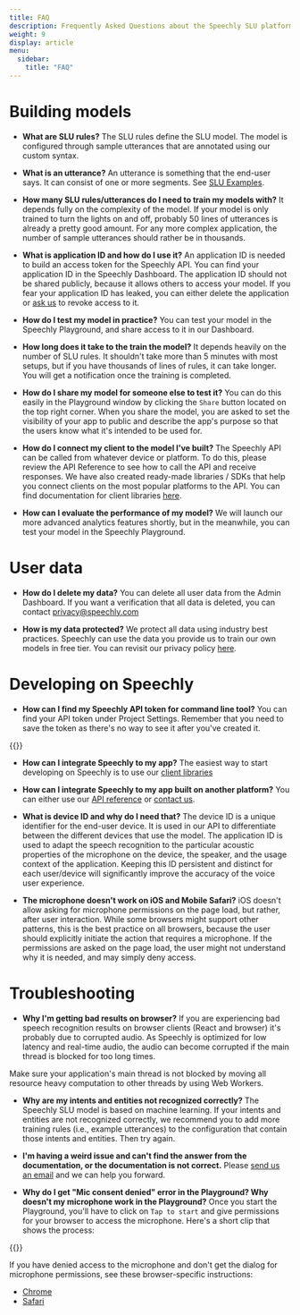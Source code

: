 ```yaml
---
title: FAQ
description: Frequently Asked Questions about the Speechly SLU platform and API. 
weight: 9
display: article
menu:
  sidebar:
    title: "FAQ"
---
```


# Building models

- **What are SLU rules?**
The SLU rules define the SLU model. The model is configured through sample utterances that are annotated using our custom syntax.

- **What is an utterance?**
An utterance is something that the end-user says. It can consist of one or more segments. See [SLU Examples](/slu-examples/).

- **How many SLU rules/utterances do I need to train my models with?**
It depends fully on the complexity of the model. If your model is only trained to turn the lights on and off, probably 50 lines of utterances is already a pretty good amount. For any more complex application, the number of sample utterances should rather be in thousands. 

- **What is application ID and how do I use it?**
An application ID is needed to build an access token for the Speechly API. You can find your application ID in the Speechly Dashboard. The application ID should not be shared publicly, because it allows others to access your model. If you fear your application ID has leaked, you can either delete the application or [ask us](mailto:hello@speechly.com) to revoke access to it. 

- **How do I test my model in practice?**
You can test your model in the Speechly Playground, and share access to it in our Dashboard.

- **How long does it take to the train the model?**
It depends heavily on the number of SLU rules. It shouldn't take more than 5 minutes with most setups, but if you have thousands of lines of rules, it can take longer. You will get a notification once the training is completed.

- **How do I share my model for someone else to test it?**
You can do this easily in the Playground window by clicking the `Share` button located on the top right corner. When you share the model, you are asked to set the visibility of your app to public and describe the app's purpose so that the users know what it's intended to be used for.
 
- **How do I connect my client to the model I've built?**
The Speechly API can be called from whatever device or platform. To do this, please review the API Reference to see how to call the API and receive responses. We have also created ready-made libraries / SDKs that help you connect clients on the most popular platforms to the API. You can find documentation for client libraries [here](/client-libraries/).

- **How can I evaluate the performance of my model?**
We will launch our more advanced analytics features shortly, but in the meanwhile, you can test your model in the Speechly Playground.

# User data

- **How do I delete my data?**
You can delete all user data from the Admin Dashboard. If you want a verification that all data is deleted, you can contact [privacy@speechly.com](mailto:privacy@speechly.com)

- **How is my data protected?**
We protect all data using industry best practices. Speechly can use the data you provide us to train our own models in free tier. You can revisit our privacy policy [here](https://www.speechly.com/privacy/).

# Developing on Speechly

- **How can I find my Speechly API token for command line tool?**
You can find your API token under Project Settings. Remember that you need to save the token as there's no way to see it after you've created it.

{{<videoloop src="cli-token.webm" >}}

- **How can I integrate Speechly to my app?**
The easiest way to start developing on Speechly is to use our [client libraries](/client-libraries/)

- **How can I integrate Speechly to my app built on another platform?**
You can either use our [API reference](/speechly-api/api-reference/) or [contact us](mailto:hello@speechly.com).

- **What is device ID and why do I need that?**
The device ID is a unique identifier for the end-user device. It is used in our API to differentiate between the different devices that use the model. The application ID is used to adapt the speech recognition to the particular acoustic properties of the microphone on the device, the speaker, and the usage context of the application. Keeping this ID persistent and distinct for each user/device will significantly improve the accuracy of the voice user experience. 

- **The microphone doesn't work on iOS and Mobile Safari?**
iOS doesn't allow asking for microphone permissions on the page load, but rather, after user interaction. While some browsers might support other patterns, this is the best practice on all browsers, because the user should explicitly initiate the action that requires a microphone. If the permissions are asked on the page load, the user might not understand why it is needed, and may simply deny access.

# Troubleshooting

- **Why I'm getting bad results on browser?**
If you are experiencing bad speech recognition results on browser clients (React and browser) it's probably due to corrupted audio. As Speechly is optimized for low latency and real-time audio, the audio can become corrupted if the main thread is blocked for too long times.

Make sure your application's main thread is not blocked by moving all resource heavy computation to other threads by using Web Workers.

- **Why are my intents and entities not recognized correctly?**
The Speechly SLU model is based on machine learning. If your intents and entities are not recognized correctly, we recommend you to add more training rules (i.e., example utterances) to the configuration that contain those intents and entities. Then try again.

- **I'm having a weird issue and can't find the answer from the documentation, or the documentation is not correct.**
Please [send us an email](mailto:hello@speechly.com) and we can help you forward.

- **Why do I get "Mic consent denied" error in the Playground? Why doesn't my microphone work in the Playground?**
Once you start the Playground, you'll have to click on `Tap to start` and give permissions for your browser to access the microphone. Here's a short clip that shows the process:

{{<videoloop src="permissions-in-playground.webm" >}}
 
If you have denied access to the microphone and don't get the dialog for microphone permissions, see these browser-specific instructions:

* [Chrome](https://crazycall.zendesk.com/hc/en-us/articles/115003407512-How-do-I-reallow-access-to-my-microphone-in-Chrome)
* [Safari](https://support.apple.com/guide/safari/customize-settings-per-website-ibrw7f78f7fe/13.0/mac/10.15)

